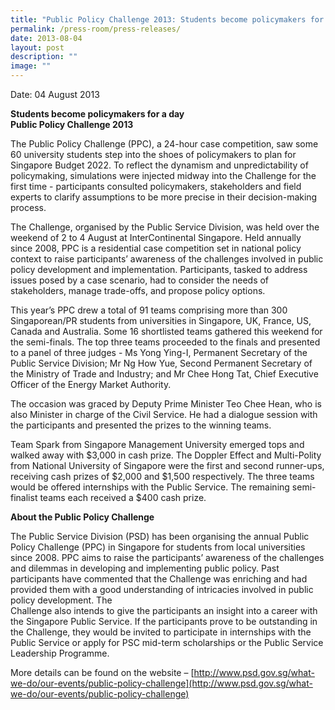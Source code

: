 ```yaml
---
title: "Public Policy Challenge 2013: Students become policymakers for a day"
permalink: /press-room/press-releases/
date: 2013-08-04
layout: post
description: ""
image: ""
---
```


Date: 04 August 2013

**Students become policymakers for a day  
Public Policy Challenge 2013**

  
The Public Policy Challenge (PPC), a 24-hour case competition, saw some 60 university students step into the shoes of policymakers to plan for Singapore Budget 2022. To reflect the dynamism and unpredictability of policymaking, simulations were injected midway into the Challenge for the first time - participants consulted policymakers, stakeholders and field experts to clarify assumptions to be more precise in their decision-making process. 

The Challenge, organised by the Public Service Division, was held over the weekend of 2 to 4 August at InterContinental Singapore. Held annually since 2008, PPC is a residential case competition set in national policy context to raise participants’ awareness of the challenges involved in public policy development and implementation. Participants, tasked to address issues posed by a case scenario, had to consider the needs of stakeholders, manage trade-offs, and propose policy options. 

This year’s PPC drew a total of 91 teams comprising more than 300 Singaporean/PR students from universities in Singapore, UK, France, US, Canada and Australia. Some 16 shortlisted teams gathered this weekend for the semi-finals. The top three teams proceeded to the finals and presented to a panel of three judges - Ms Yong Ying-I, Permanent Secretary of the Public Service Division; Mr Ng How Yue, Second Permanent Secretary of the Ministry of Trade and Industry; and Mr Chee Hong Tat, Chief Executive Officer of the Energy Market Authority.

The occasion was graced by Deputy Prime Minister Teo Chee Hean, who is also Minister in charge of the Civil Service. He had a dialogue session with the participants and presented the prizes to the winning teams. 

Team Spark from Singapore Management University emerged tops and walked away with $3,000 in cash prize. The Doppler Effect and Multi-Polity from National University of Singapore were the first and second runner-ups, receiving cash prizes of $2,000 and $1,500 respectively. The three teams would be offered internships with the Public Service. The remaining semi-finalist teams each received a $400 cash prize. 

**About the Public Policy Challenge**

The Public Service Division (PSD) has been organising the annual Public Policy Challenge (PPC) in Singapore for students from local universities since 2008. PPC aims to raise the participants’ awareness of the challenges and dilemmas in developing and implementing public policy. Past participants have commented that the Challenge was enriching and had provided them with a good understanding of intricacies involved in public policy development. The  
Challenge also intends to give the participants an insight into a career with the Singapore Public Service. If the participants prove to be outstanding in the Challenge, they would be invited to participate in internships with the Public Service or apply for PSC mid-term scholarships or the Public Service Leadership Programme.

More details can be found on the website – [http://www.psd.gov.sg/what-we-do/our-events/public-policy-challenge](http://www.psd.gov.sg/what-we-do/our-events/public-policy-challenge)